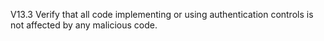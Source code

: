 V13.3 Verify that all code implementing or using authentication controls is not affected by any malicious code.